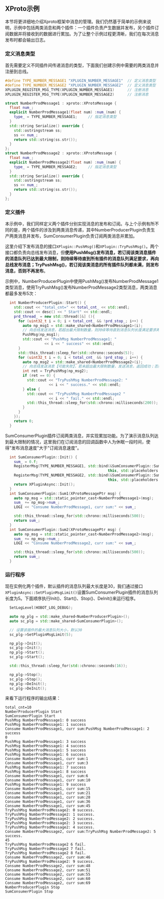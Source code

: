 ## XProto示例
本节将更详细地介绍Xproto框架中消息的管理。我们仍然基于简单的示例来说明，示例中包括两类消息和两个插件：一个插件负责产生数据并发布，另个插件订阅数据并将接收到的数据进行累加。为了让整个示例过程更清晰，我们在每次消息发布时都会输出日志。

### 定义消息类型
首先需要定义不同插件间传递消息的类型，下面我们创建示例中需要的两类消息并注册到总线。

```c++
#define TYPE_NUMBER_MESSAGE1 "XPLUGIN_NUMBER_MESSAGE1"  // 定义消息类型
#define TYPE_NUMBER_MESSAGE2 "XPLUGIN_NUMBER_MESSAGE2"  // 定义消息类型
XPLUGIN_REGISTER_MSG_TYPE(XPLUGIN_NUMBER_MESSAGE1)      // 注册消息
XPLUGIN_REGISTER_MSG_TYPE(XPLUGIN_NUMBER_MESSAGE2)      // 注册消息

struct NumberProdMessage1 : xproto::XProtoMessage {
  float num_;
  explicit NumberProdMessage1(float num) :num_(num) {
    type_ = TYPE_NUMBER_MESSAGE1;     // 指定消息类型
  }
  std::string Serialize() override {
    std::ostringstream ss;
    ss << num_;
    return std::string(ss.str());
  }
};
struct NumberProdMessage2 : xproto::XProtoMessage {
  float num_;
  explicit NumberProdMessage2(float num) :num_(num) {
    type_ = TYPE_NUMBER_MESSAGE2;     // 指定消息类型
  }
  std::string Serialize() override {
    std::ostringstream ss;
    ss << num_;
    return std::string(ss.str());
  }
};
```

### 定义插件
本示例中，我们同样定义两个插件分别实现消息的发布和订阅。与上个示例有所不同的是，两个插件的涉及到两类消息传递，其中NumberProducerPlugin负责生产两类消息并发布，SumConsumerPlugin负责订阅两类消息并累加。

这里介绍下发布消息的接口`XPlugin::PushMsg()`和`XPlugin::TryPushMsg()`。两个接口都负责向总线发布消息，但**使用PushMsg()发布消息，若订阅该类消息插件的消息队列已达到最大限制，则持续等待直到所有插件的消息队列满足要求，再向总线发布消息；TryPushMsg()，若订阅该类消息的所有插件队列都未满，则发布消息，否则不再发布**。

示例中，NumberProducerPlugin中使用PushMsg()发布NumberProdMessage1类型消息，使用TryPushMsg()发布NumberProdMessage2类型消息，两类消息都最多发布5次：

```c++
  int NumberProducerPlugin::Start() {
    std::cout << "total_cnt=" << total_cnt_ << std::endl;
    std::cout << desc() << " Start" << std::endl;
    prd_thread_ = new std::thread([&] (){
      for (uint32_t i = 0; i < total_cnt_ && !prd_stop_; i++) {
        auto np_msg1 = std::make_shared<NumberProdMessage1>(i);
        // 向总线发送消息，若超出最大限制数量，则持续等待直到消息队列长度满足要求再发送
        PushMsg(np_msg1);
        std::cout << "PushMsg NumberProdMessage1: "
                  << i << " success" << std::endl;
      }
      std::this_thread::sleep_for(std::chrono::seconds(5));
      for (uint32_t i = 0; i < total_cnt_ && !prd_stop_; i++) {
        auto np_msg2 = std::make_shared<NumberProdMessage2>(i);
        // 向总线发送消息【可能失败】，若未超出最大限制数量，发送消息，返回成功；否则不再发送，返回失败
        int ret = TryPushMsg(np_msg2);
        if (ret == 0) {
          std::cout << "TryPushMsg NumberProdMessage2: "
                    << i << " success." << std::endl;
        } else {
          std::cout << "TryPushMsg NumberProdMessage2 "
                    << i << " fail." << std::endl;
          std::this_thread::sleep_for(std::chrono::milliseconds(200));
        }
      }
    });
    return 0;
  }
```

SumConsumerPlugin插件订阅两类消息，并实现累加功能。为了演示消息队列达到最大限制的情况，这里我们在订阅消息的回调函数中人为休眠一段时间，使得"发布消息速度"大于"订阅消息速度"。
```c++
  int SumConsumerPlugin::Init() {
    sum_ = 0.f;
    RegisterMsg(TYPE_NUMBER_MESSAGE1, std::bind(&SumConsumerPlugin::Sum1,
                                               this, std::placeholders::_1));
    RegisterMsg(TYPE_NUMBER_MESSAGE2, std::bind(&SumConsumerPlugin::Sum2,
                                               this, std::placeholders::_1));
    return XPluginAsync::Init();
  }
  int SumConsumerPlugin::Sum1(XProtoMessagePtr msg) {
    auto np_msg = std::static_pointer_cast<NumberProdMessage1>(msg);
    sum_ += np_msg->num_;
    LOGI << "Consume NumberProdMessage1, curr sum:" << sum_;

    std::this_thread::sleep_for(std::chrono::milliseconds(500));
    return sum_;
  }
  int SumConsumerPlugin::Sum2(XProtoMessagePtr msg) {
    auto np_msg = std::static_pointer_cast<NumberProdMessage2>(msg);
    sum_ += np_msg->num_;
    LOGI << "Consume NumberProdMessage2, curr sum:" << sum_;

    std::this_thread::sleep_for(std::chrono::milliseconds(500));
    return sum_;
  }
```

### 运行程序
现在实例化两个插件，默认插件的消息队列最大长度是30，我们通过接口`XPluginAsync::SetPluginMsgLimit()`设置SumConsumerPlugin插件的消息队列长度为5。下面顺序执行Init()、Start()、Stop()、DeInit()来运行程序。

```c++
  SetLogLevel(HOBOT_LOG_DEBUG);

  auto np_plg = std::make_shared<NumberProducerPlugin>();
  auto sc_plg = std::make_shared<SumConsumerPlugin>();

  // 设置该插件的最大消息队列大小，默认30
  sc_plg->SetPluginMsgLimit(5);

  np_plg->Init();
  sc_plg->Init();
  np_plg->Start();
  sc_plg->Start();

  std::this_thread::sleep_for(std::chrono::seconds(16));

  np_plg->Stop();
  sc_plg->Stop();
  np_plg->DeInit();
  sc_plg->DeInit();
```

来看下运行程序的输出结果：
```
total_cnt=10
NumberProducerPlugin Start
SumConsumerPlugin Start
PushMsg NumberProdMessage1: 0 success
PushMsg NumberProdMessage1: 1 success
Consume NumberProdMessage1, curr sum:PushMsg NumberProdMessage1: 2 success
0
PushMsg NumberProdMessage1: 3 success
PushMsg NumberProdMessage1: 4 success
PushMsg NumberProdMessage1: 5 success
PushMsg NumberProdMessage1: 6 success
Consume NumberProdMessage1, curr sum:1
Consume NumberProdMessage1, curr sum:3
PushMsg NumberProdMessage1: 7 success
PushMsg NumberProdMessage1: 8 success
Consume NumberProdMessage1, curr sum:6
Consume NumberProdMessage1, curr sum:10
PushMsg NumberProdMessage1: 9 success
Consume NumberProdMessage1, curr sum:15
Consume NumberProdMessage1, curr sum:21
Consume NumberProdMessage1, curr sum:28
Consume NumberProdMessage1, curr sum:36
Consume NumberProdMessage1, curr sum:45
TryPushMsg NumberProdMessage2: 0 success.
TryPushMsg NumberProdMessage2: 1 success.
TryPushMsg NumberProdMessage2: 2 success.
TryPushMsg NumberProdMessage2: 3 success.
TryPushMsg NumberProdMessage2: 4 success.
Consume NumberProdMessage2, curr sum:TryPushMsg NumberProdMessage2: 5 success.
45
TryPushMsg NumberProdMessage2 6 fail.
TryPushMsg NumberProdMessage2 7 fail.
TryPushMsg NumberProdMessage2 8 fail.
Consume NumberProdMessage2, curr sum:46
TryPushMsg NumberProdMessage2: 9 success.
Consume NumberProdMessage2, curr sum:48
Consume NumberProdMessage2, curr sum:51
Consume NumberProdMessage2, curr sum:55
Consume NumberProdMessage2, curr sum:60
Consume NumberProdMessage2, curr sum:69
NumberProducerPlugin Stop
SumConsumerPlugin Stop
```
